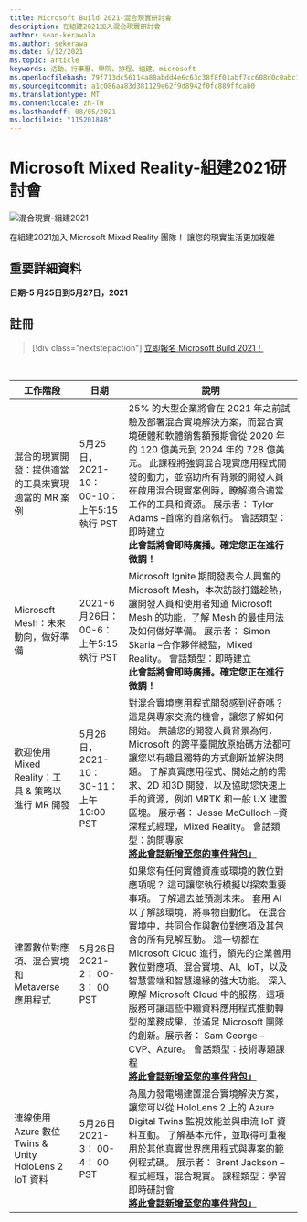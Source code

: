 ```yaml
---
title: Microsoft Build 2021-混合現實研討會
description: 在組建2021加入混合現實研討會！
author: sean-kerawala
ms.author: sekerawa
ms.date: 5/12/2021
ms.topic: article
keywords: 活動、行事曆、學院、排程、組建、microsoft
ms.openlocfilehash: 79f713dc56114a88abdd4e6c63c38f8f01abf7cc608d0c0abc15a93d81eae98d
ms.sourcegitcommit: a1c086aa83d381129e62f9d8942f0fc889ffcab0
ms.translationtype: MT
ms.contentlocale: zh-TW
ms.lasthandoff: 08/05/2021
ms.locfileid: "115201848"
---
```

# <a name="microsoft-mixed-reality---build-2021-sessions"></a>Microsoft Mixed Reality-組建2021研討會

![混合現實-組建2021](images/mr_build_banner.png)

在組建2021加入 Microsoft Mixed Reality 團隊！ 讓您的現實生活更加複雜

## <a name="important-details"></a>重要詳細資料

**日期-5 月25日到5月27日，2021**

## <a name="registration"></a>註冊

> [!div class="nextstepaction"] 
> [立即報名 Microsoft Build 2021！](https://register.build.microsoft.com/)

<br>

|工作階段|日期|說明|
|-------------|-------------|-----|
| 混合的現實開發：提供適當的工具來實現適當的 MR 案例|5月25日，2021-10： 00-10：上午5:15 執行 PST|25% 的大型企業將會在 2021 年之前試驗及部署混合實境解決方案，而混合實境硬體和軟體銷售額預期會從 2020 年的 120 億美元到 2024 年的 728 億美元。 此課程將強調混合現實應用程式開發的動力，並協助所有背景的開發人員在啟用混合現實案例時，瞭解適合適當工作的工具和資源。 展示者： Tyler Adams –首席的首席執行。 會話類型：即時建立 <br><b>此會話將會即時廣播。確定您正在進行微調！</b>|
| Microsoft Mesh：未來動向，做好準備|2021-6 月26日： 00-6：上午5:15 執行 PST|Microsoft Ignite 期間發表令人興奮的 Microsoft Mesh，本次訪談打鐵趁熱，讓開發人員和使用者知道 Microsoft Mesh 的功能，了解 Mesh 的最佳用法及如何做好準備。 展示者： Simon Skaria –合作夥伴總監，Mixed Reality。 會話類型：即時建立<br><b>此會話將會即時廣播。確定您正在進行微調！</b>|
| 歡迎使用 Mixed Reality：工具 & 策略以進行 MR 開發|5月26日，2021-10： 30-11：上午 10:00 PST| 對混合實境應用程式開發感到好奇嗎？ 這是與專家交流的機會，讓您了解如何開始。 無論您的開發人員背景為何，Microsoft 的跨平臺開放原始碼方法都可讓您以有趣且獨特的方式創新並解決問題。 了解真實應用程式、開始之前的需求、2D 和3D 開發，以及協助您快速上手的資源，例如 MRTK 和一般 UX 建置區塊。 展示者： Jesse McCulloch –資深程式經理，Mixed Reality。 會話類型：詢問專家<br><b>[將此會話新增至您的事件背包」](https://mybuild.microsoft.com/sessions/6e69bf88-10ba-45a2-a2d0-bee591d703d5)</b>|
| 建置數位對應項、混合實境和 Metaverse 應用程式|5月26日 2021-2： 00-3： 00 PST|如果您有任何實體資產或環境的數位對應項呢？  這可讓您執行模擬以探索重要事項。 了解過去並預測未來。 套用 AI 以了解該環境，將事物自動化。  在混合實境中，共同合作與數位對應項及其包含的所有見解互動。  這一切都在 Microsoft Cloud 進行，領先的企業善用數位對應項、混合實境、AI、IoT，以及智慧雲端和智慧邊緣的強大功能。  深入瞭解 Microsoft Cloud 中的服務，這項服務可讓這些中繼資料應用程式推動轉型的業務成果，並滿足 Microsoft 團隊的創新。展示者： Sam George – CVP、Azure。 會話類型：技術專題課程<br><b>[將此會話新增至您的事件背包」](https://mybuild.microsoft.com/sessions/f06287c8-8e56-452f-ae2f-e739c2be4870)</b>|
| 連線使用 Azure 數位 Twins & Unity HoloLens 2 IoT 資料|5月26日 2021-3： 00-4： 00 PST| 為風力發電場建置混合實境解決方案，讓您可以從 HoloLens 2 上的 Azure Digital Twins 監視效能並與串流 IoT 資料互動。 了解基本元件，並取得可重複用於其他真實世界應用程式與專案的範例程式碼。 展示者： Brent Jackson –程式經理，混合現實。 課程類型：學習即時研討會<br><b>[將此會話新增至您的事件背包」](https://mybuild.microsoft.com/sessions/815a692f-398b-4772-ac18-c021f5116757)</b>|